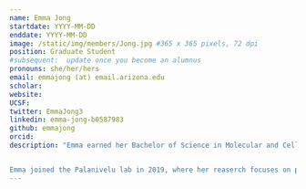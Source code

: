 ```yaml
---
name: Emma Jong
startdate: YYYY-MM-DD
enddate: YYYY-MM-DD
image: /static/img/members/Jong.jpg #365 x 365 pixels, 72 dpi
position: Graduate Student
#subsequent:  update once you become an alumnus
pronouns: she/her/hers
email: emmajong (at) email.arizona.edu
scholar: 
website: 
UCSF: 
twitter: EmmaJong3
linkedin: emma-jong-b0587983
github: emmajong
orcid: 
description: "Emma earned her Bachelor of Science in Molecular and Cellular Biology at the University of Arizona in 2017 and received her Master's degree in Plant Science at the University of Arizona in 2021. After receiving her Bachelor's degree, Emma worked as the lab manager in Dr. Rachel Gallery's lab and assisted in projects related to plant-soil microbial ecology, including microbial controls of tropical plant community diversity, recreational camping effects on cover mediated soil microbial activity in rangelands and how the activity of microbes influences the stabilization or loss of carbon from soils.  


Emma joined the Palanivelu lab in 2019, where her reaserch focuses on proteins important to overcoming interspecific hybridization barriers in Brassicaceae."
---
```

